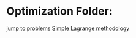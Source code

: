 # Optimization Folder:
[jump to problems](https://github.com/anton96vice/Portfolio/tree/main/Projects/Mathematics/Optimization/Problems)
[Simple Lagrange methodology](https://github.com/anton96vice/Portfolio/blob/main/Projects/Mathematics/Optimization/lagrange.py)
